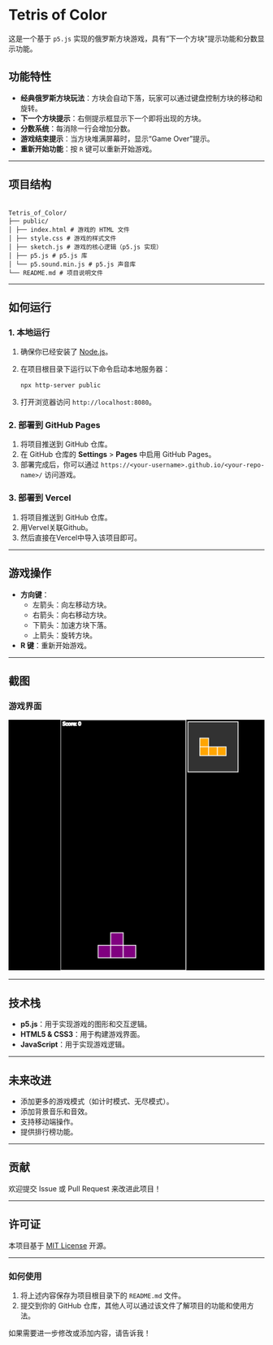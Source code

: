 # Tetris of Color

这是一个基于 `p5.js` 实现的俄罗斯方块游戏，具有“下一个方块”提示功能和分数显示功能。

## 功能特性

- **经典俄罗斯方块玩法**：方块会自动下落，玩家可以通过键盘控制方块的移动和旋转。
- **下一个方块提示**：右侧提示框显示下一个即将出现的方块。
- **分数系统**：每消除一行会增加分数。
- **游戏结束提示**：当方块堆满屏幕时，显示“Game Over”提示。
- **重新开始功能**：按 `R` 键可以重新开始游戏。

---

## 项目结构

```

Tetris_of_Color/
├── public/
│ ├── index.html # 游戏的 HTML 文件
│ ├── style.css # 游戏的样式文件
│ ├── sketch.js # 游戏的核心逻辑（p5.js 实现）
│ ├── p5.js # p5.js 库
│ └── p5.sound.min.js # p5.js 声音库
└── README.md # 项目说明文件

```

---

## 如何运行

### 1. 本地运行

1. 确保你已经安装了 [Node.js](https://nodejs.org/)。
2. 在项目根目录下运行以下命令启动本地服务器：

   ```bash
   npx http-server public
   ```

3. 打开浏览器访问 `http://localhost:8080`。

### 2. 部署到 GitHub Pages

1. 将项目推送到 GitHub 仓库。
2. 在 GitHub 仓库的 **Settings** > **Pages** 中启用 GitHub Pages。
3. 部署完成后，你可以通过 `https://<your-username>.github.io/<your-repo-name>/` 访问游戏。

### 3. 部署到 Vercel

1. 将项目推送到 GitHub 仓库。
2. 用Vervel关联Github。
3. 然后直接在Vercel中导入该项目即可。

---

## 游戏操作

- **方向键**：
  - 左箭头：向左移动方块。
  - 右箭头：向右移动方块。
  - 下箭头：加速方块下落。
  - 上箭头：旋转方块。
- **R 键**：重新开始游戏。

---

## 截图

### 游戏界面

![游戏界面](picture/pic2.png)

---

## 技术栈

- **p5.js**：用于实现游戏的图形和交互逻辑。
- **HTML5 & CSS3**：用于构建游戏界面。
- **JavaScript**：用于实现游戏逻辑。

---

## 未来改进

- 添加更多的游戏模式（如计时模式、无尽模式）。
- 添加背景音乐和音效。
- 支持移动端操作。
- 提供排行榜功能。

---

## 贡献

欢迎提交 Issue 或 Pull Request 来改进此项目！

---

## 许可证

本项目基于 [MIT License](LICENSE) 开源。

---

### 如何使用

1. 将上述内容保存为项目根目录下的 `README.md` 文件。
2. 提交到你的 GitHub 仓库，其他人可以通过该文件了解项目的功能和使用方法。

如果需要进一步修改或添加内容，请告诉我！
